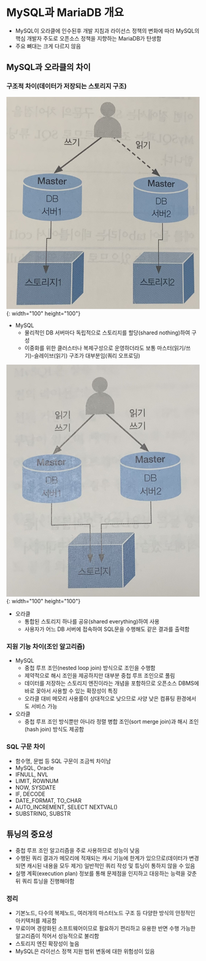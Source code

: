 # MySQL과 MariaDB 개요
- MySQL이 오라클에 인수된후 개발 지침과 라이선스 정책의 변화에 따라 MySQL의 핵심 개발자 주도로 오픈소스 정책을 지향하는 MariaDB가 탄생함
- 주요 뼈대는 크게 다르지 않음

## MySQL과 오라클의 차이
### 구조적 차이(데이터가 저장되는 스토리지 구조)
![mysql구조](../images/mysql구조.jpeg){: width="100" height="100"}
- MySQL
    - 물리적인 DB 서버마다 독립적으로 스토리지를 할당(shared nothing)하여 구성
    - 이중화를 위한 클러스터나 복제구성으로 운영하더라도 보통 마스터(읽기/쓰기)-슬레이브(읽기) 구조가 대부분임(쿼리 오프로딩)

![oracle구조](../images/oracle구조.jpeg){: width="100" height="100"}
- 오라클
    - 통합된 스토리지 하나를 공유(shared everything)하여 사용
    - 사용자가 어느 DB 서버에 접속하여 SQL문을 수행해도 같은 결과를 출력함

### 지원 기능 차이(조인 알고리즘)
- MySQL
    - 중첩 루프 조인(nested loop join) 방식으로 조인을 수행함
    - 제약적으로 해시 조인을 제공하지만 대부분 중첩 루프 조인으로 풀림
    - 데이터를 저장하는 스토리지 엔진이라는 개념을 포함하므로 오픈소스 DBMS에 바로 꽂아서 사용할 수 있는 확장성이 특징
    - 오라클 대비 메모리 사용률이 상대적으로 낮으므로 사양 낮은 컴퓨팅 환경에서도 서비스 가능
- 오라클
    - 중첩 루프 조인 방식뿐만 아니라 정렬 병합 조인(sort merge join)과 해시 조인(hash join) 방식도 제공함

### SQL 구문 차이
- 함수명, 문법 등 SQL 구문이 조금씩 차이남
- MySQL, Oracle
- IFNULL, NVL
- LIMIT, ROWNUM
- NOW, SYSDATE
- IF, DECODE
- DATE_FORMAT, TO_CHAR
- AUTO_INCREMENT, SELECT NEXTVAL()
- SUBSTRING, SUBSTR

## 튜닝의 중요성
- 중첩 루프 조인 알고리즘을 주로 사용하므로 성능이 낮음
- 수행된 쿼리 결과가 메모리에 적재되는 캐시 기능에 한계가 있으므로(데이터가 변경되면 캐시된 내용을 모두 제거) 일반적인 쿼리 작성 및 튜닝이 통하지 않을 수 있음
- 실행 계획(execution plan) 정보를 통해 문제점을 인지하고 대응하는 능력을 갖춘 뒤 쿼리 튜닝을 진행해야함

### 정리
- 기본노드, 다수의 복제노드, 여러개의 마스터노드 구조 등 다양한 방식의 안정적인 아키텍처를 제공함
- 무료이며 경량화된 소프트웨어이므로 활요하기 편리하고 유용한 반면 수행 가능한 알고리즘이 적어서 성능적으로 불리함
- 스토리지 엔진 확장성이 높음
- MySQL은 라이선스 정책 지원 범위 변동에 대한 위험성이 있음